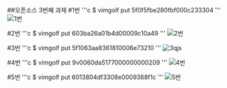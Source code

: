 ##오픈소스 3번째 과제
#1번
'''c
$ vimgolf put 5f0f5fbe280fbf000c233304
'''
![1번](https://user-images.githubusercontent.com/76933278/144704455-c0c4a36c-a73b-4f33-9d77-2d15db49c3f1.gif)


#2번
'''c
$ vimgolf put 603ba26a01b4d00009c10a49
'''
![2번](https://user-images.githubusercontent.com/76933278/144704457-0699991b-85cc-4050-aed5-844557a63137.gif)

#3번
'''c
$ vimgolf put 5f1063aa8361810006e73210
'''
![3qjs](https://user-images.githubusercontent.com/76933278/144704452-11dfe427-09fb-4e0f-b93c-9404b7039eaf.gif)


#4번
'''c
$ vimgolf put 9v0060da5177000000000209
'''
![4번](https://user-images.githubusercontent.com/76933278/144704463-b281bdf5-051e-4896-9b39-86f7f45ed9b0.gif)

#5번
'''c
$ vimgolf put 6013804df3308e0009368f1c
'''
![5번](https://user-images.githubusercontent.com/76933278/144704461-019920e8-6f01-450b-bcdb-7ed7db0fa18b.gif)

